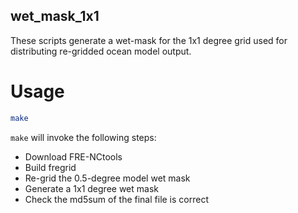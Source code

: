 ## wet_mask_1x1

These scripts generate a wet-mask for the 1x1 degree grid used for distributing re-gridded ocean model output.

# Usage

```bash
make
```

`make` will invoke the following steps:
 - Download FRE-NCtools
 - Build fregrid
 - Re-grid the 0.5-degree model wet mask
 - Generate a 1x1 degree wet mask
 - Check the md5sum of the final file is correct
